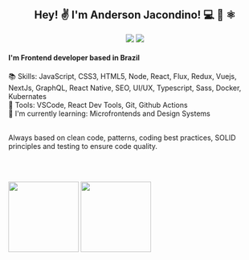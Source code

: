 <h2 align="center">Hey! ✌️ I'm Anderson Jacondino! 💻 📖 ⚛️</h2>
<p align="center">
  <a href="https://www.linkedin.com/in/anderson-jacondino"><img src="https://img.shields.io/static/v1?label=LinkedIn&message=Anderson Jacondino&color=blue&logo=linkedin&style=flat-square&logoColor=white"></a>
  <a href="mailto:jacondinoanderson@gmail.com"><img src="https://img.shields.io/static/v1?label=Gmail&message=jacondinoanderson@gmail.com&color=red&logo=gmail&style=flat-square&logoColor=white"></a>
</p>
<h4>I'm Frontend developer based in Brazil</h4>
📚 Skills: JavaScript, CSS3, HTML5, Node, React, Flux, Redux, Vuejs, NextJs, GraphQL, React Native, SEO, UI/UX, Typescript, Sass, Docker, Kubernates <br/>
🔧 Tools: VSCode, React Dev Tools, Git, Github Actions <br/>
📖 I'm currently learning: Microfrontends and Design Systems <br/><br/>

Always based on clean code, patterns, coding best practices, SOLID principles and testing to ensure code quality.

<br/><br/>
<div align="left">
<div>
<img height="140em" src="https://github-readme-stats.vercel.app/api?username=jacondino&hide=stars,contribs,issues&show_icons=true&theme=dracula&count_private=true"/>
<img height="140em" src="https://github-readme-stats.vercel.app/api/top-langs/?username=jacondino&layout=compact&langs_count=7&count_private=true&theme=dracula"/>
</div>
  </div>
